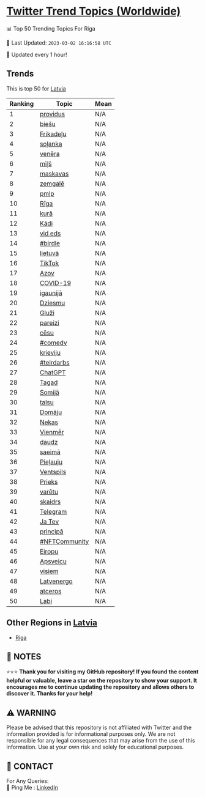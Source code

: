 [Twitter Trend Topics (Worldwide)](https://github.com/ErcinDedeoglu/Twitter-Trend-Topics)
==========


📊 Top 50 Trending Topics For Riga

📆 Last Updated: `2023-03-02 16:16:58 UTC`

🔧 Updated every 1 hour!


## Trends

This is top 50 for [Latvia](</Latvia>)

| Ranking | Topic | Mean |
| ------- | ------------ | ------------ |
| 1 | [providus](http://twitter.com/search?q=providus) | N/A |
| 2 | [biešu](http://twitter.com/search?q=bie%c5%a1u) | N/A |
| 3 | [Frikadeļu](http://twitter.com/search?q=Frikade%c4%bcu) | N/A |
| 4 | [soļanka](http://twitter.com/search?q=so%c4%bcanka) | N/A |
| 5 | [venēra](http://twitter.com/search?q=ven%c4%93ra) | N/A |
| 6 | [mīļš](http://twitter.com/search?q=m%c4%ab%c4%bc%c5%a1) | N/A |
| 7 | [maskavas](http://twitter.com/search?q=maskavas) | N/A |
| 8 | [zemgalē](http://twitter.com/search?q=zemgal%c4%93) | N/A |
| 9 | [pmlp](http://twitter.com/search?q=pmlp) | N/A |
| 10 | [Rīga](http://twitter.com/search?q=R%c4%abga) | N/A |
| 11 | [kurā](http://twitter.com/search?q=kur%c4%81) | N/A |
| 12 | [Kādi](http://twitter.com/search?q=K%c4%81di) | N/A |
| 13 | [vid eds](http://twitter.com/search?q=vid+eds) | N/A |
| 14 | [#birdle](http://twitter.com/search?q=%23birdle) | N/A |
| 15 | [lietuvā](http://twitter.com/search?q=lietuv%c4%81) | N/A |
| 16 | [TikTok](http://twitter.com/search?q=TikTok) | N/A |
| 17 | [Azov](http://twitter.com/search?q=Azov) | N/A |
| 18 | [COVID-19](http://twitter.com/search?q=COVID-19) | N/A |
| 19 | [igaunijā](http://twitter.com/search?q=igaunij%c4%81) | N/A |
| 20 | [Dziesmu](http://twitter.com/search?q=Dziesmu) | N/A |
| 21 | [Gluži](http://twitter.com/search?q=Glu%c5%bei) | N/A |
| 22 | [pareizi](http://twitter.com/search?q=pareizi) | N/A |
| 23 | [cēsu](http://twitter.com/search?q=c%c4%93su) | N/A |
| 24 | [#comedy](http://twitter.com/search?q=%23comedy) | N/A |
| 25 | [krieviju](http://twitter.com/search?q=krieviju) | N/A |
| 26 | [#teirdarbs](http://twitter.com/search?q=%23teirdarbs) | N/A |
| 27 | [ChatGPT](http://twitter.com/search?q=ChatGPT) | N/A |
| 28 | [Tagad](http://twitter.com/search?q=Tagad) | N/A |
| 29 | [Somijā](http://twitter.com/search?q=Somij%c4%81) | N/A |
| 30 | [talsu](http://twitter.com/search?q=talsu) | N/A |
| 31 | [Domāju](http://twitter.com/search?q=Dom%c4%81ju) | N/A |
| 32 | [Nekas](http://twitter.com/search?q=Nekas) | N/A |
| 33 | [Vienmēr](http://twitter.com/search?q=Vienm%c4%93r) | N/A |
| 34 | [daudz](http://twitter.com/search?q=daudz) | N/A |
| 35 | [saeimā](http://twitter.com/search?q=saeim%c4%81) | N/A |
| 36 | [Pieļauju](http://twitter.com/search?q=Pie%c4%bcauju) | N/A |
| 37 | [Ventspils](http://twitter.com/search?q=Ventspils) | N/A |
| 38 | [Prieks](http://twitter.com/search?q=Prieks) | N/A |
| 39 | [varētu](http://twitter.com/search?q=var%c4%93tu) | N/A |
| 40 | [skaidrs](http://twitter.com/search?q=skaidrs) | N/A |
| 41 | [Telegram](http://twitter.com/search?q=Telegram) | N/A |
| 42 | [Ja Tev](http://twitter.com/search?q=Ja+Tev) | N/A |
| 43 | [principā](http://twitter.com/search?q=princip%c4%81) | N/A |
| 44 | [#NFTCommunity](http://twitter.com/search?q=%23NFTCommunity) | N/A |
| 45 | [Eiropu](http://twitter.com/search?q=Eiropu) | N/A |
| 46 | [Apsveicu](http://twitter.com/search?q=Apsveicu) | N/A |
| 47 | [visiem](http://twitter.com/search?q=visiem) | N/A |
| 48 | [Latvenergo](http://twitter.com/search?q=Latvenergo) | N/A |
| 49 | [atceros](http://twitter.com/search?q=atceros) | N/A |
| 50 | [Labi](http://twitter.com/search?q=Labi) | N/A |



## Other Regions in [Latvia](</Latvia>)

* [Riga](</Latvia/Riga.md>)



## 📝 NOTES

⭐⭐⭐ **Thank you for visiting my GitHub repository! If you found the content helpful or valuable, leave a star on the repository to show your support. It encourages me to continue updating the repository and allows others to discover it. Thanks for your help!**


## ⚠️ WARNING

Please be advised that this repository is not affiliated with Twitter and the information provided is for informational purposes only. We are not responsible for any legal consequences that may arise from the use of this information. Use at your own risk and solely for educational purposes.


## 📨 CONTACT

 For Any Queries:  
            🏓 Ping Me : [LinkedIn](https://www.linkedin.com/in/ercindedeoglu/)
